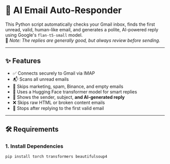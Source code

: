 # 📧 AI Email Auto-Responder

This Python script automatically checks your Gmail inbox, finds the first unread, valid, human-like email, and generates a polite, AI-powered reply using Google's `flan-t5-small` model.  
🧠 *Note: The replies are generally good, but always review before sending.*

---

## ✨ Features

- ✅ Connects securely to Gmail via IMAP  
- 📬 Scans all unread emails  
- 🧹 Skips marketing, spam, Binance, and empty emails  
- 🧠 Uses a Hugging Face transformer model for smart replies  
- 💬 Shows the sender, subject, **and AI-generated reply**  
- ❌ Skips raw HTML or broken content emails  
- 🛑 Stops after replying to the first valid email  

---

## 🛠️ Requirements

### 1. Install Dependencies
```bash
pip install torch transformers beautifulsoup4
